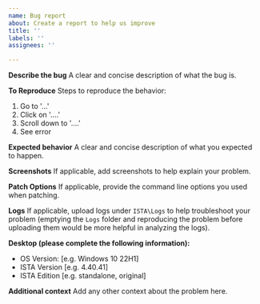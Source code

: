 ```yaml
---
name: Bug report
about: Create a report to help us improve
title: ''
labels: ''
assignees: ''

---
```


**Describe the bug**
A clear and concise description of what the bug is.

**To Reproduce**
Steps to reproduce the behavior:
1. Go to '...'
2. Click on '....'
3. Scroll down to '....'
4. See error

**Expected behavior**
A clear and concise description of what you expected to happen.

**Screenshots**
If applicable, add screenshots to help explain your problem.

**Patch Options**
If applicable, provide the command line options you used when patching.

**Logs**
If applicable, upload logs under `ISTA\Logs` to help troubleshoot your problem (emptying the `Logs` folder and reproducing the problem before uploading them would be more helpful in analyzing the logs).

**Desktop (please complete the following information):**
 - OS Version: [e.g. Windows 10 22H1]
 - ISTA Version [e.g. 4.40.41]
 - ISTA Edition [e.g. standalone, original]

**Additional context**
Add any other context about the problem here.
